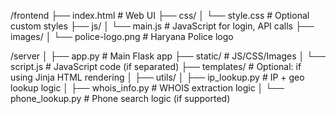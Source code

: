 /frontend
├── index.html           # Web UI
├── css/
│   └── style.css        # Optional custom styles
├── js/
│   └── main.js          # JavaScript for login, API calls
├── images/
│   └── police-logo.png  # Haryana Police logo


/server
│
├── app.py               # Main Flask app
├── static/              # JS/CSS/Images
│   └── script.js        # JavaScript code (if separated)
├── templates/           # Optional: if using Jinja HTML rendering
│
├── utils/
│   ├── ip_lookup.py     # IP + geo lookup logic
│   ├── whois_info.py    # WHOIS extraction logic
│   └── phone_lookup.py  # Phone search logic (if supported)
